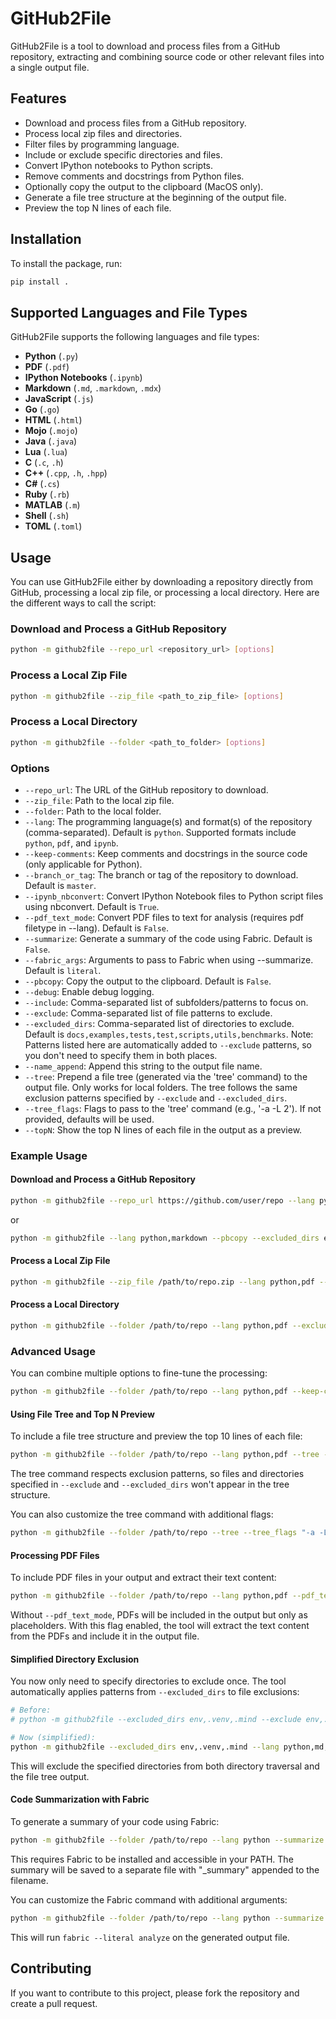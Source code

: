 # GitHub2File

GitHub2File is a tool to download and process files from a GitHub repository, extracting and combining source code or other relevant files into a single output file.

## Features

- Download and process files from a GitHub repository.
- Process local zip files and directories.
- Filter files by programming language.
- Include or exclude specific directories and files.
- Convert IPython notebooks to Python scripts.
- Remove comments and docstrings from Python files.
- Optionally copy the output to the clipboard (MacOS only).
- Generate a file tree structure at the beginning of the output file.
- Preview the top N lines of each file.

## Installation

To install the package, run:

```bash
pip install .
```

## Supported Languages and File Types

GitHub2File supports the following languages and file types:

- **Python** (`.py`)
- **PDF** (`.pdf`)
- **IPython Notebooks** (`.ipynb`)
- **Markdown** (`.md`, `.markdown`, `.mdx`)
- **JavaScript** (`.js`)
- **Go** (`.go`)
- **HTML** (`.html`)
- **Mojo** (`.mojo`)
- **Java** (`.java`)
- **Lua** (`.lua`)
- **C** (`.c`, `.h`)
- **C++** (`.cpp`, `.h`, `.hpp`)
- **C#** (`.cs`)
- **Ruby** (`.rb`)
- **MATLAB** (`.m`)
- **Shell** (`.sh`)
- **TOML** (`.toml`)

## Usage

You can use GitHub2File either by downloading a repository directly from GitHub, processing a local zip file, or processing a local directory. Here are the different ways to call the script:

### Download and Process a GitHub Repository

```bash
python -m github2file --repo_url <repository_url> [options]
```

### Process a Local Zip File

```bash
python -m github2file --zip_file <path_to_zip_file> [options]
```

### Process a Local Directory

```bash
python -m github2file --folder <path_to_folder> [options]
```

### Options

- `--repo_url`: The URL of the GitHub repository to download.
- `--zip_file`: Path to the local zip file.
- `--folder`: Path to the local folder.
- `--lang`: The programming language(s) and format(s) of the repository (comma-separated). Default is `python`. Supported formats include `python`, `pdf`, and `ipynb`.
- `--keep-comments`: Keep comments and docstrings in the source code (only applicable for Python).
- `--branch_or_tag`: The branch or tag of the repository to download. Default is `master`.
- `--ipynb_nbconvert`: Convert IPython Notebook files to Python script files using nbconvert. Default is `True`.
- `--pdf_text_mode`: Convert PDF files to text for analysis (requires pdf filetype in --lang). Default is `False`.
- `--summarize`: Generate a summary of the code using Fabric. Default is `False`.
- `--fabric_args`: Arguments to pass to Fabric when using --summarize. Default is `literal`.
- `--pbcopy`: Copy the output to the clipboard. Default is `False`.
- `--debug`: Enable debug logging.
- `--include`: Comma-separated list of subfolders/patterns to focus on.
- `--exclude`: Comma-separated list of file patterns to exclude.
- `--excluded_dirs`: Comma-separated list of directories to exclude. Default is `docs,examples,tests,test,scripts,utils,benchmarks`. Note: Patterns listed here are automatically added to `--exclude` patterns, so you don't need to specify them in both places.
- `--name_append`: Append this string to the output file name.
- `--tree`: Prepend a file tree (generated via the 'tree' command) to the output file. Only works for local folders. The tree follows the same exclusion patterns specified by `--exclude` and `--excluded_dirs`.
- `--tree_flags`: Flags to pass to the 'tree' command (e.g., '-a -L 2'). If not provided, defaults will be used.
- `--topN`: Show the top N lines of each file in the output as a preview.

### Example Usage

#### Download and Process a GitHub Repository

```bash
python -m github2file --repo_url https://github.com/user/repo --lang python,markdown,pdf --pbcopy --excluded_dirs env
```

or 

```bash
python -m github2file --lang python,markdown --pbcopy --excluded_dirs env https://github.com/user/repo 
```
#### Process a Local Zip File

```bash
python -m github2file --zip_file /path/to/repo.zip --lang python,pdf --include src,lib --exclude test --keep-comments
```

#### Process a Local Directory

```bash
python -m github2file --folder /path/to/repo --lang python,pdf --excluded_dirs env,docs
```

### Advanced Usage

You can combine multiple options to fine-tune the processing:

```bash
python -m github2file --folder /path/to/repo --lang python,pdf --keep-comments --include src,lib --name_append processed --debug --pbcopy
```

#### Using File Tree and Top N Preview

To include a file tree structure and preview the top 10 lines of each file:

```bash
python -m github2file --folder /path/to/repo --lang python,pdf --tree --topN 10 --exclude test
```

The tree command respects exclusion patterns, so files and directories specified in `--exclude` and `--excluded_dirs` won't appear in the tree structure.

You can also customize the tree command with additional flags:

```bash
python -m github2file --folder /path/to/repo --tree --tree_flags "-a -L 3" --lang python
```

#### Processing PDF Files

To include PDF files in your output and extract their text content:

```bash
python -m github2file --folder /path/to/repo --lang python,pdf --pdf_text_mode
```

Without `--pdf_text_mode`, PDFs will be included in the output but only as placeholders. With this flag enabled, the tool will extract the text content from the PDFs and include it in the output file.

#### Simplified Directory Exclusion

You now only need to specify directories to exclude once. The tool automatically applies patterns from `--excluded_dirs` to file exclusions:

```bash
# Before:
# python -m github2file --excluded_dirs env,.venv,.mind --exclude env,.venv,.mind --lang python,md,org,txt .

# Now (simplified):
python -m github2file --excluded_dirs env,.venv,.mind --lang python,md,org,txt .
```

This will exclude the specified directories from both directory traversal and the file tree output.

#### Code Summarization with Fabric

To generate a summary of your code using Fabric:

```bash
python -m github2file --folder /path/to/repo --lang python --summarize
```

This requires Fabric to be installed and accessible in your PATH. The summary will be saved to a separate file with "_summary" appended to the filename.

You can customize the Fabric command with additional arguments:

```bash
python -m github2file --folder /path/to/repo --lang python --summarize --fabric_args "literal analyze"
```

This will run `fabric --literal analyze` on the generated output file.

## Contributing

If you want to contribute to this project, please fork the repository and create a pull request.

